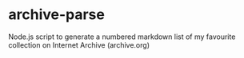 # archive-parse
Node.js script to generate a numbered markdown list of my favourite collection on Internet Archive (archive.org)
